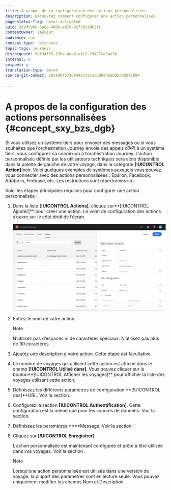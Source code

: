 ```yaml
---
title: A propos de la configuration des actions personnalisées
description: Découvrez comment configurer une action personnalisée
page-status-flag: never-activated
uuid: 269d590c-5a6d-40b9-a879-02f5033863fc
contentOwner: sauviat
audience: rns
content-type: reference
topic-tags: journeys
discoiquuid: 5df34f55-135a-4ea8-afc2-f9427ce5ae7b
internal: n
snippet: y
translation-type: tm+mt
source-git-commit: 1bc8d845716044671a11c200e4bab92302841994

---
```



# A propos de la configuration des actions personnalisées {#concept_sxy_bzs_dgb}

Si vous utilisez un système tiers pour envoyer des messages ou si vous souhaitez que l’orchestration Journey envoie des appels d’API à un système tiers, vous configurez sa connexion à l’orchestration Journey. L’action personnalisée définie par les utilisateurs techniques sera alors disponible dans la palette de gauche de votre voyage, dans la catégorie **[!UICONTROL Action]**(voir[](../building-journeys/about-action-activities.md). Voici quelques exemples de systèmes auxquels vous pouvez vous connecter avec des actions personnalisées : Epsilon, Facebook, Adobe.io, Firebase, etc.
Les restrictions sont répertoriées ici :[](../action/custom-action-limitations.md).

Voici les étapes principales requises pour configurer une action personnalisée :

1. Dans la liste **[!UICONTROL Actions]**, cliquez sur**[!UICONTROL  Ajouter]** pour créer une action. Le volet de configuration des actions s’ouvre sur le côté droit de l’écran.

   ![](../assets/custom2.png)

1. Entrez le nom de votre action.

   >[!NOTE]
   >
   >N’utilisez pas d’espaces ni de caractères spéciaux. N’utilisez pas plus de 30 caractères.

1. Ajoutez une description à votre action. Cette étape est facultative.
1. Le nombre de voyages qui utilisent cette action est affiché dans le champ **[!UICONTROL Utilisé dans]**. Vous pouvez cliquer sur le bouton**[!UICONTROL  Afficher les voyages]** pour afficher la liste des voyages utilisant cette action.
1. Définissez les différents paramètres de configuration **[!UICONTROL des]**URL. Voir la section[](../action/url-configuration.md).
1. Configurez la section **[!UICONTROL Authentification]**. Cette configuration est la même que pour les sources de données.  Voir la section[](../datasource/external-data-sources.md#section_wjp_nl5_nhb).
1. Définissez les paramètres ****Message. Voir la section[](../action/defining-the-message-parameters.md).
1. Cliquez sur **[!UICONTROL Enregistrer]**.

   L’action personnalisée est maintenant configurée et prête à être utilisée dans vos voyages. Voir la section [](../building-journeys/about-action-activities.md).

   >[!NOTE]
   >
   >Lorsqu’une action personnalisée est utilisée dans une version de voyage, la plupart des paramètres sont en lecture seule. Vous pouvez uniquement modifier les champs Nom et Description.
